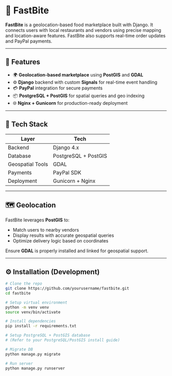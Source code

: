 # 🛵 FastBite

**FastBite** is a geolocation-based food marketplace built with Django. It connects users with local restaurants and vendors using precise mapping and location-aware features. FastBite also supports real-time order updates and PayPal payments.

---

## 🚀 Features

- 🌍 **Geolocation-based marketplace** using **PostGIS** and **GDAL**
- ⚙️ **Django** backend with custom **Signals** for real-time event handling
- 💳 **PayPal** integration for secure payments
- 📦 **PostgreSQL + PostGIS** for spatial queries and geo indexing
- 🌐 **Nginx + Gunicorn** for production-ready deployment

---

## 🧱 Tech Stack

| Layer             | Tech                         |
|------------------|------------------------------|
| Backend          | Django 4.x                   |
| Database         | PostgreSQL + PostGIS         |
| Geospatial Tools | GDAL                         |
| Payments         | PayPal SDK                   |
| Deployment       | Gunicorn + Nginx             |

---

## 🗺️ Geolocation

FastBite leverages **PostGIS** to:

- Match users to nearby vendors
- Display results with accurate geospatial queries
- Optimize delivery logic based on coordinates

Ensure **GDAL** is properly installed and linked for geospatial support.

---

## ⚙️ Installation (Development)

```bash
# Clone the repo
git clone https://github.com/yourusername/fastbite.git
cd fastbite

# Setup virtual environment
python -m venv venv
source venv/bin/activate

# Install dependencies
pip install -r requirements.txt

# Setup PostgreSQL + PostGIS database
# (Refer to your PostgreSQL/PostGIS install guide)

# Migrate DB
python manage.py migrate

# Run server
python manage.py runserver

